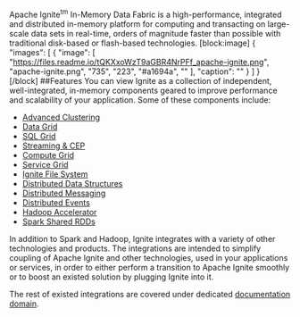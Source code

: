 Apache Ignite<sup>tm</sup> In-Memory Data Fabric is a high-performance, integrated and distributed in-memory platform for computing and transacting on large-scale data sets in real-time, orders of magnitude faster than possible with traditional disk-based or flash-based technologies.
[block:image]
{
  "images": [
    {
      "image": [
        "https://files.readme.io/tQKXxoWzT9aGBR4NrPFf_apache-ignite.png",
        "apache-ignite.png",
        "735",
        "223",
        "#a1694a",
        ""
      ],
      "caption": ""
    }
  ]
}
[/block]
##Features
You can view Ignite as a collection of independent, well-integrated, in-memory components geared to improve performance and scalability of your application. Some of these components include:

  * [Advanced Clustering](doc:cluster)
  * [Data Grid](doc:data-grid) 
  * [SQL Grid](doc:sql-grid) 
  * [Streaming & CEP](doc:streaming--cep) 
  * [Compute Grid](doc:compute-grid) 
  * [Service Grid](doc:service-grid)
  * [Ignite File System](https://apacheignite-fs.readme.io/docs/in-memory-file-system)
  * [Distributed Data Structures](doc:queue-and-set) 
  * [Distributed Messaging](doc:messaging) 
  * [Distributed Events](doc:events) 
  * [Hadoop Accelerator](https://apacheignite-fs.readme.io/docs/hadoop-accelerator)
  * [Spark Shared RDDs](https://apacheignite-fs.readme.io/docs/ignite-for-spark)

In addition to Spark and Hadoop, Ignite integrates with a variety of other technologies and products. The integrations are intended to simplify coupling of Apache Ignite and other technologies, used in your applications or services, in order to either perform a transition to Apache Ignite smoothly or to boost an existed solution by plugging Ignite into it.

The rest of existed integrations are covered under dedicated [documentation domain](https://apacheignite-mix.readme.io/docs/getting-started).
